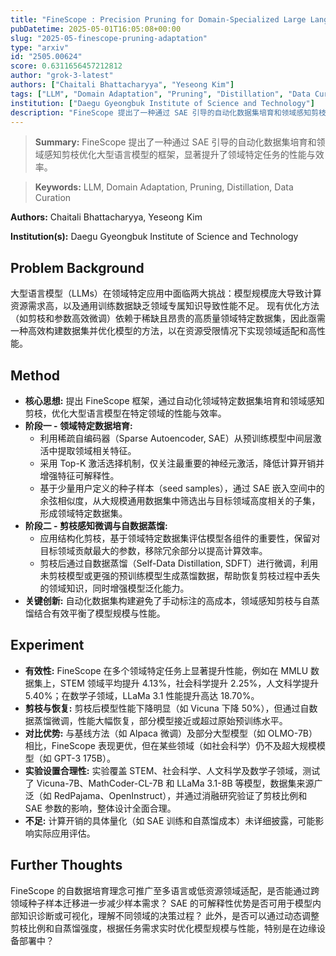 ```yaml
---
title: "FineScope : Precision Pruning for Domain-Specialized Large Language Models Using SAE-Guided Self-Data Cultivation"
pubDatetime: 2025-05-01T16:05:08+00:00
slug: "2025-05-finescope-pruning-adaptation"
type: "arxiv"
id: "2505.00624"
score: 0.6311656457212812
author: "grok-3-latest"
authors: ["Chaitali Bhattacharyya", "Yeseong Kim"]
tags: ["LLM", "Domain Adaptation", "Pruning", "Distillation", "Data Curation"]
institution: ["Daegu Gyeongbuk Institute of Science and Technology"]
description: "FineScope 提出了一种通过 SAE 引导的自动化数据集培育和领域感知剪枝优化大型语言模型的框架，显著提升了领域特定任务的性能与效率。"
---
```


> **Summary:** FineScope 提出了一种通过 SAE 引导的自动化数据集培育和领域感知剪枝优化大型语言模型的框架，显著提升了领域特定任务的性能与效率。 

> **Keywords:** LLM, Domain Adaptation, Pruning, Distillation, Data Curation

**Authors:** Chaitali Bhattacharyya, Yeseong Kim

**Institution(s):** Daegu Gyeongbuk Institute of Science and Technology


## Problem Background

大型语言模型（LLMs）在领域特定应用中面临两大挑战：模型规模庞大导致计算资源需求高，以及通用训练数据缺乏领域专属知识导致性能不足。
现有优化方法（如剪枝和参数高效微调）依赖于稀缺且昂贵的高质量领域特定数据集，因此亟需一种高效构建数据集并优化模型的方法，以在资源受限情况下实现领域适配和高性能。

## Method

*   **核心思想:** 提出 FineScope 框架，通过自动化领域特定数据集培育和领域感知剪枝，优化大型语言模型在特定领域的性能与效率。
*   **阶段一 - 领域特定数据培育:** 
    *   利用稀疏自编码器（Sparse Autoencoder, SAE）从预训练模型中间层激活中提取领域相关特征。
    *   采用 Top-K 激活选择机制，仅关注最重要的神经元激活，降低计算开销并增强特征可解释性。
    *   基于少量用户定义的种子样本（seed samples），通过 SAE 嵌入空间中的余弦相似度，从大规模通用数据集中筛选出与目标领域高度相关的子集，形成领域特定数据集。
*   **阶段二 - 剪枝感知微调与自数据蒸馏:** 
    *   应用结构化剪枝，基于领域特定数据集评估模型各组件的重要性，保留对目标领域贡献最大的参数，移除冗余部分以提高计算效率。
    *   剪枝后通过自数据蒸馏（Self-Data Distillation, SDFT）进行微调，利用未剪枝模型或更强的预训练模型生成蒸馏数据，帮助恢复剪枝过程中丢失的领域知识，同时增强模型泛化能力。
*   **关键创新:** 自动化数据集构建避免了手动标注的高成本，领域感知剪枝与自蒸馏结合有效平衡了模型规模与性能。

## Experiment

*   **有效性:** FineScope 在多个领域特定任务上显著提升性能，例如在 MMLU 数据集上，STEM 领域平均提升 4.13%，社会科学提升 2.25%，人文科学提升 5.40%；在数学子领域，LLaMa 3.1 性能提升高达 18.70%。
*   **剪枝与恢复:** 剪枝后模型性能下降明显（如 Vicuna 下降 50%），但通过自数据蒸馏微调，性能大幅恢复，部分模型接近或超过原始预训练水平。
*   **对比优势:** 与基线方法（如 Alpaca 微调）及部分大型模型（如 OLMO-7B）相比，FineScope 表现更优，但在某些领域（如社会科学）仍不及超大规模模型（如 GPT-3 175B）。
*   **实验设置合理性:** 实验覆盖 STEM、社会科学、人文科学及数学子领域，测试了 Vicuna-7B、MathCoder-CL-7B 和 LLaMa 3.1-8B 等模型，数据集来源广泛（如 RedPajama、OpenInstruct），并通过消融研究验证了剪枝比例和 SAE 参数的影响，整体设计全面合理。
*   **不足:** 计算开销的具体量化（如 SAE 训练和自蒸馏成本）未详细披露，可能影响实际应用评估。

## Further Thoughts

FineScope 的自数据培育理念可推广至多语言或低资源领域适配，是否能通过跨领域种子样本迁移进一步减少样本需求？
SAE 的可解释性优势是否可用于模型内部知识诊断或可视化，理解不同领域的决策过程？
此外，是否可以通过动态调整剪枝比例和自蒸馏强度，根据任务需求实时优化模型规模与性能，特别是在边缘设备部署中？